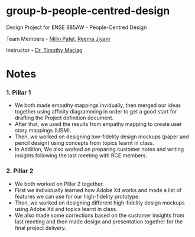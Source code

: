 # group-b-people-centred-design
Design Project for ENSE 885AW - People-Centred Design

Team Members - [Milin Patel][1], [Reema Jiyani][2]

Instructor - [Dr. Timothy Maciag][3]

[1]: https://github.com/milinpatel13298
[2]: https://github.com/RMJ916
[3]: https://www.maciag.ca/

# Notes
### 1.  Pillar 1
  * We both made empathy mappings invidually, then merged our ideas together using affinity diagramming in order to get a good start for drafting the Project definition document.
  * After that, we used  the results from empathy mapping to  create user story mappings (USM). 
  * Then, we worked on designing low-fidelity design mockups (paper and pencil design) using concepts from topics learnt in class. 
  * In Addition, We also worked on preparing customer notes and writing insights following the last meeting with RCE members.
  
### 2.  Pillar 2
  * We both worked on Pillar 2 together.
  * First we individually learned how Adobe Xd works and made a list of features we can use for our high-fidelity prototype.
  * Then, we worked on designing different high-fidelity design mockups using Adobe Xd and topics learnt in class.
  * We also made some corrections based on the  customer insights from last meeting and then made design and presentation together for the final project delivery.
